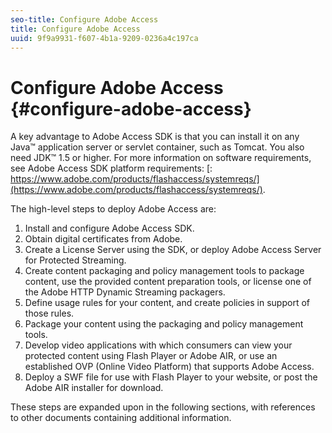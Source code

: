 ```yaml
---
seo-title: Configure Adobe Access
title: Configure Adobe Access
uuid: 9f9a9931-f607-4b1a-9209-0236a4c197ca
---
```


# Configure Adobe Access {#configure-adobe-access}

A key advantage to Adobe Access SDK is that you can install it on any Java™ application server or servlet container, such as Tomcat. You also need JDK™ 1.5 or higher. For more information on software requirements, see Adobe Access SDK platform requirements: [: https://www.adobe.com/products/flashaccess/systemreqs/](https://www.adobe.com/products/flashaccess/systemreqs/).

The high-level steps to deploy Adobe Access are:

1. Install and configure Adobe Access SDK. 
1. Obtain digital certificates from Adobe. 
1. Create a License Server using the SDK, or deploy Adobe Access Server for Protected Streaming. 
1. Create content packaging and policy management tools to package content, use the provided content preparation tools, or license one of the Adobe HTTP Dynamic Streaming packagers. 
1. Define usage rules for your content, and create policies in support of those rules. 
1. Package your content using the packaging and policy management tools. 
1. Develop video applications with which consumers can view your protected content using Flash Player or Adobe AIR, or use an established OVP (Online Video Platform) that supports Adobe Access. 
1. Deploy a SWF file for use with Flash Player to your website, or post the Adobe AIR installer for download.

These steps are expanded upon in the following sections, with references to other documents containing additional information. 

